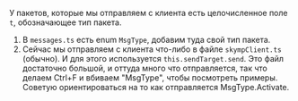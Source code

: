У пакетов, которые мы отправляем с клиента есть целочисленное поле `t`, обозначающее тип пакета.

1. В `messages.ts` есть enum `MsgType`, добавим туда свой тип пакета.
2. Сейчас мы отправляем с клиента что-либо в файле `skympClient.ts` (обычно). И для этого используется `this.sendTarget.send`. Это файл достаточно большой, и оттуда много что отправляется, так что делаем Ctrl+F и вбиваем "MsgType", чтобы посмотреть примеры. Советую ориентироваться на то как отправляется MsgType.Activate.
